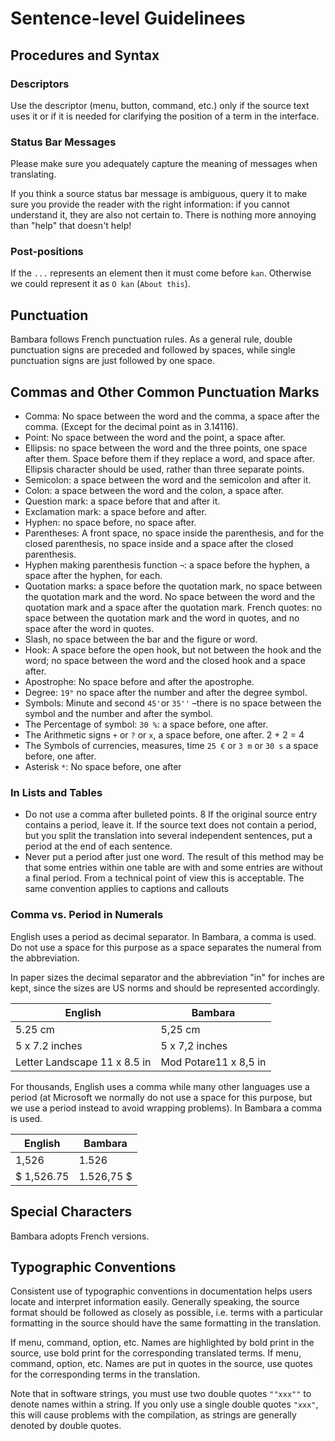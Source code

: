 # Sentence-level Guidelinees

## Procedures and Syntax

### Descriptors

Use the descriptor (menu, button, command, etc.) only if the source text uses it or if it is needed for clarifying the position of a term in the interface. 

### Status Bar Messages

Please make sure you adequately capture the meaning of messages when translating. 

If you think a source status bar message is ambiguous, query it to make sure you provide the reader with the right information: if you cannot understand it, they are also not certain to. There is nothing more annoying than "help" that doesn't help! 

### Post-positions

If the `...` represents an element then it must come before `kan`. Otherwise we could represent it as `O kan` (`About this`).

## Punctuation

Bambara follows French punctuation rules. As a general rule, double punctuation signs are preceded and followed by spaces, while single punctuation signs are just followed by one space.

## Commas and Other Common Punctuation Marks

* Comma: No space between the word and the comma, a space after the comma. (Except for the decimal point as in 3.14116).
* Point: No space between the word and the point, a space after.
* Ellipsis: no space between the word and the three points, one space after them. Space before them if they replace a word, and space after. Ellipsis character should be used, rather than three separate points.
* Semicolon: a space between the word and the semicolon and after it.
* Colon: a space between the word and the colon, a space after.
* Question mark: a space before that and after it.
* Exclamation mark: a space before and after.
* Hyphen: no space before, no space after.
* Parentheses: A front space, no space inside the parenthesis, and for the closed parenthesis, no space inside and a space after the closed parenthesis.
* Hyphen making parenthesis function `¬`: a space before the hyphen, a space after the hyphen, for each.
* Quotation marks: a space before the quotation mark, no space between the quotation mark and the word. No space between the word and the quotation mark and a space after the quotation mark.
French quotes: no space between the quotation mark and the word in quotes, and no space after the word in quotes.
* Slash, no space between the bar and the figure or word.
* Hook: A space before the open hook, but not between the hook and the word; no space between the word and the closed hook and a space after.
* Apostrophe: No space before and after the apostrophe.
* Degree: `19°` no space after the number and after the degree symbol.
* Symbols: Minute and second `45'`or `35''` –there is no space between the symbol and the number and after the symbol.
* The Percentage of symbol: `30 %`: a space before, one after.
* The Arithmetic signs `+` or `?` or `x`, a space before, one after. 2 + 2 = 4
* The Symbols of currencies, measures, time `25 €` or `3 m` or `30 s` a space before, one after.
* Asterisk `*`: No space before, one after

### In Lists and Tables

* Do not use a comma after bulleted points.
8 If the original source entry contains a period, leave it. If the source text does not contain a period, but you split the translation into several independent sentences, put a period at the end of each sentence.
* Never put a period after just one word. 
The result of this method may be that some entries within one table are with and some entries are without a final period. From a technical point of view this is acceptable. The same convention applies to captions and callouts

### Comma vs. Period in Numerals

English uses a period as decimal separator. In Bambara, a comma is used. Do not use a space for this purpose as a space separates the numeral from the abbreviation. 

In paper sizes the decimal separator and the abbreviation "in" for inches are kept, since the sizes are US norms and should be represented accordingly.

|English | Bambara |
| ------ | ------- |
| 5.25 cm | 5,25 cm | 
| 5 x 7.2 inches | 5 x 7,2 inches |
| Letter Landscape 11 x 8.5 in | Mod Potare11 x 8,5 in |

For thousands, English uses a comma while many other languages use a period (at Microsoft we normally do not use a space for this purpose, but we use a period instead to avoid wrapping problems). In Bambara a comma is used.

|English | Bambara |
| ------ | ------- |
| 1,526 | 1.526 |
| $ 1,526.75 | 1.526,75 $ |

## Special Characters

Bambara adopts French versions.

## Typographic Conventions

Consistent use of typographic conventions in documentation helps users locate and interpret information easily. Generally speaking, the source format should be followed as closely as possible, i.e. terms with a particular formatting in the source should have the same formatting in the translation.

If menu, command, option, etc. Names are highlighted by bold print in the source, use bold print for the corresponding translated terms. If menu, command, option, etc. Names are put in quotes in the source, use quotes for the corresponding terms in the translation. 

Note that in software strings, you must use two double quotes `""xxx""` to denote names within a string. If you only use a single double quotes `"xxx"`, this will cause problems with the compilation, as strings are generally denoted by double quotes.
